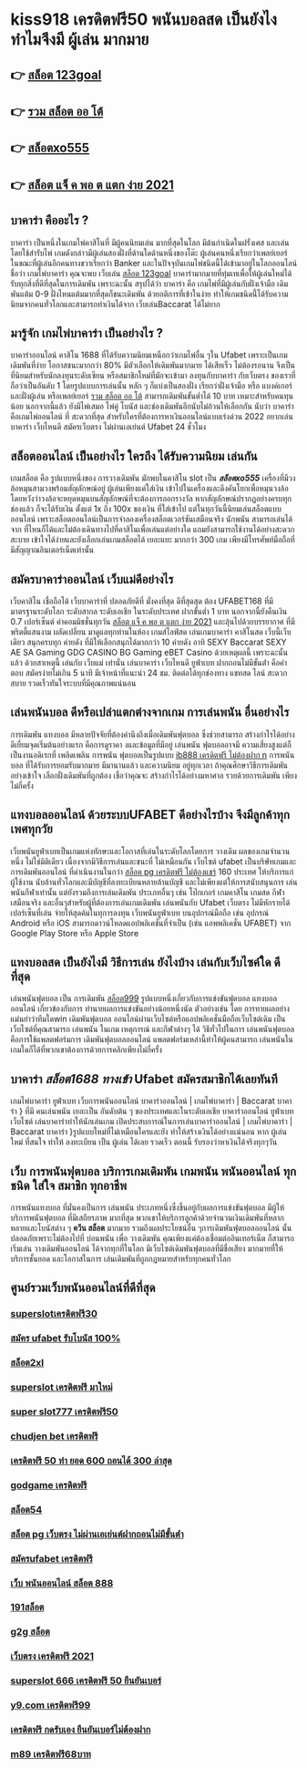 # kiss918 เครดิตฟรี50  พนันบอลสด  เป็นยังไง  ทำไมจึงมี ผู้เล่น มากมาย 

## 👉 [สล็อต 123goal](https://mabet.net/register/)
## 👉 [รวม สล็อต ออ โต้](https://mabet.net/register/)
## 👉 [สล็อตxo555](https://mabet.net/credit-free-100/)
## 👉 [สล็อต แจ็ ค พอ ต แตก ง่าย 2021](https://member.mabet.net/?action=login)

## บาคาร่า คืออะไร ? 

บาคาร่า เป็นหนึ่งในเกมไพ่คาสิโนที่  มีผู้คนนิยมเล่น มากที่สุดในโลก มีต้นกำเนิดในฝรั่งเศส และเล่นโดยใช้สำรับไพ่ เกมดังกล่าวมีผู้เล่นสองฝั่งที่ด้านใดด้านหนึ่งของโต๊ะ ผู้เล่นคนหนึ่งเรียกว่าเพลย์เยอร์ ในขณะที่ผู้เล่นอีกคนทางขวาเรียกว่า  Banker และในปัจจุบันเกมไพ่ชนิดนี้ได้เข้ามาอยู่ในโลกออนไลน์ ชื่อว่า  เกมไพ่บาคาร่า  คุณจะพบ  เว็บเล่น  [สล็อต 123goal](https://mabet.net/register/) บาคาร่ามากมายที่ทุ่มเทเพื่อให้ผู้เล่นใหม่ได้รับทุกสิ่งที่ดีที่สุดในการเดิมพัน เพราะฉะนั้น สรุปได้ว่า บาคาร่า คือ เกมไพ่ที่มีผู้เล่นกับฝั่งเจ้ามือ เดิมพันแต้ม 0-9 ฝั่งไหนแต้มมากที่สุดก็ชนะเดิมพัน ด้วยกติการที่เข้าในง่าย ทำให้เกมชนิดนี้่ได้รับความนิยมจากคนทั่วโลกและสามารถทำเงินได้จาก เว็บเล่นBaccarat  ได้ไม่ยาก

## มารู้จัก  เกมไพ่บาคาร่า  เป็นอย่างไร ? 

บาคาร่าออนไลน์  คาสิโน 1688  ที่ได้รับความนิยมเหนือกว่าเกมไพ่อื่น ๆใน  Ufabet เพราะเป็นเกมเดิมพันที่ง่าย  โอกาสชนะมากกว่า 80% มีตัวเลือกให้เดิมพันมากมาย ได้เสียเร็ว ไม่ต้องรอนาน จึงเป็นที่นิยมสำหรับนักลงทุนระดับเซียน หรือสมาชิกใหม่ที่มักจะเข้ามา  ลงทุนกับบาคาร่า  กับเว็บตรง ของเราที่  ถือว่าเป็นอันดับ 1 โดยรูปแบบการเล่นนั้น หลัก ๆ ก็แบ่งเป็นสองฝั่ง เรียกว่าฝั่งเจ้ามือ หรือ แบงค์เกอร์ และฝั่งผู้เล่น หรือเพลย์เยอร์ [รวม สล็อต ออ โต้](https://mabet.net/credit-free-100/) สามารถเดิมพันขั้นต่ำได้ 10 บาท เหมาะสำหรับคนทุนน้อย นอกจากนี้แล้ว ยังมีไพ่เสมอ ไพ่คู่ โบนัส และช่องเดิมพันอีกนับไม่ถ้วนให้เลือกกัน นับว่า บาคาร่า คือเกมไพ่ออนไลน์ ที่ สะดวกที่สุด  สำหรับใครที่ต้องการหาเงินออนไลน์แบบเร่งด่วน 2022 อยากเล่นบาคาร่า เว็บไหนดี  สมัครเว็บตรง ไม่ผ่านเอเย่นต์ Ufabet 24 ชั่วโมง


## สล็อตออนไลน์  เป็นอย่างไร ใครถึง ได้รับความนิยม เล่นกัน

 เกมสล็อต  คือ รูปแบบหนึ่งของ การวางเดิมพัน  มักพบในคาสิโน   slot เป็น ***สล็อตxo555*** เครื่องที่มีวงล้อหมุนสามวงพร้อมสัญลักษณ์อยู่ ผู้เล่นเพียงแค่ใส่เงิน เข้าไปในเครื่องและดึงคันโยกเพื่อหมุนวงล้อ โดยหวังว่าวงล้อจะหยุดหมุนบนสัญลักษณ์ที่จะต้องการออกรางวัล หากสัญลักษณ์ปรากฏอย่างครบทุกช่องแล้ว ก็จะได้รับเงิน  ตั้งแต่ 1x ถึง 100x ของเงิน ที่ใส่เข้าไป แต่ในทุกวันนี้นิยมเล่นสล็อตแบบออนไลน์ เพราะสล็อตออนไลน์เป็นการจำลองเครื่องสล็อตเวอร์ชันเสมือนจริง  นักพนัน สามารถเล่นได้จาก ที่ไหนก็ได้และไม่ต้องเดินทางไปที่คาสิโนเพื่อเล่นแต่อย่างใด แถมยังสามารถใช้งานได้อย่างสะดวกสะบาย เข้าใจได้ง่ายและยังเลือกเล่นเกมสล็อตได้ เยอะแยะ มากกว่า 300 เกม เพียงมีโทรศัพท์มือถือที่มีสัญญาณอินเตอร์เน็ตเท่านั้น 


## สมัครบาคาร่าออนไลน์  เว็บแม่ดีอย่างไร 

  เว็บคาสิโน เชื่อถือได้  เว็บบาคาร่าที่ ปลอดภัยดีที่ มั่งคงที่สุด ดีที่สุดสุด ต้อง UFABET168 ที่มีมาตรฐานระดับโลก ระดับสากล ระดับเอเชีย ในระดับประเทศ  ฝากขั้นต่ำ 1 บาท  นอกจากนี้ยังคืนเงิน 0.7 เปอร์เซ็นต์ ค่าคอมมิชชั่นทุกวัน [สล็อต แจ็ ค พอ ต แตก ง่าย 2021](https://member.mabet.net/?action=login)  และลุ้นไปด้วยบรรยากาศ ที่มีพริตตี้แสนงาม  ผลัดเปลี่ยน มาดูแลทุกท่านในห้อง เกมส์ไลฟ์สด เล่นเกมบาคาร่า คาสิโนสด เว็บนี้เว็บเดียว สนุกครบทุก ค่ายดัง ที่มีให้เลือกสนุกได้มากกว่า 10 ค่ายดัง  อาทิ  SEXY Baccarat SEXY AE SA Gaming GDG CASINO BG Gaming eBET Casino ด้วยเหตุผลนี้ เพราะฉะนั้นแล้ว ด้วยสาเหตุนี้ เล่นกับ  เว็บแม่ เท่านั่น เล่นบาคาร่า เว็บไหนดี  ยูฟ่าเบท ฝากถอนไม่มีขั้นต่ํา  คือคำตอบ สมัครง่ายไม่เกิน 5 นาที มีเจ้าหน้าที่แนะนำ 24 ชม. ติดต่อได้ทุกช่องทาง แชทสด ไลน์ สะดวกสบาย รวดเร็วทันใจระบบที่มีคุณภาพแน่นอน


##  เล่นพนันบอล  ดีหรือเปล่าแตกต่างจากเกม การเล่นพนัน อื่นอย่างไร

การเดิมพัน  แทงบอล มีหลายปัจจัยที่ต้องคำนึงถึงเมื่อเดิมพันฟุตบอล ซึ่งช่วยสามารถ สร้างกำไรได้อย่างดีเยี่ยมจุดเริ่มต้นอย่างแรก คือการดูราคา งและข้อมูลที่มีอยู่ เล่นพนัน ฟุตบอลอาจมี ความเสี่ยงสูงแต่ก็เป็นงานอดิเรกที่ เพลิดเพลิน  การพนัน ฟุตบอลเป็นรูปแบบ [ib888 เครดิตฟรี ไม่ต้องฝาก n](https://mabet.net/pg-slot-credit-free/) การพนันบอล ที่ได้รับการยอมรับมากมาย มีมานานแล้ว และความนิยม อยู่ทุกเวลา ถ้าคุณศึกษาวิธีการเดิมพันอย่างเข้าใจ เลือกฝั่งเดิมพันที่ถูกต้อง เชื่อว่าคุณจะ สร้างกำไรได้อย่างมหาศาล รวยด้วยการเดิมพัน เพียงไม่กี่ครั้ง

##  แทงบอลออนไลน์   ด้วยระบบUFABET ดีอย่างไรบ้าง จึงมีลูกค้าทุกเพศทุกวัย

 เว็บพนันยูฟ่าเบทเป็นเกมแห่งทักษะและโอกาสที่เล่นในระดับโลกโดยการ วางเดิม ผลของเกมจำนวนหนึ่ง ไม่ใช่มิติเดียว เนื่องจากมีวิธีการเล่นและชนะที่ ไม่เหมือนกัน  เว็บไซต์ ufabet เป็นบริษัทเกมและการเดิมพันออนไลน์ ที่ดำเนินงานในกว่า [สล็อต pg เครดิตฟรี ไม่ต้องแชร์](https://bio.link/tisawago) 160 ประเทศ ให้บริการแก่ ผู้ใช้งาน นับล้านทั่วโลกและมีบัญชีที่ลงทะเบียนหลายล้านบัญชี และไม่เพียงแต่ให้การสนับสนุนการ เล่นพนันกีฬาเท่านั้น แต่ยังรวมถึงการเล่นเดิมพัน ประเภทอื่นๆ เช่น โป๊กเกอร์ เกมคาสิโน เกมสด กีฬาเสมือนจริง และอื่นๆสำหรับผู้ที่ต้องการเล่นเกมเดิมพัน เล่นพนันกับ Ufabet เว็บตรง ไม่มีหักรายได้เปอร์เซ็นที่เล่น  จ่ายให้สุดค้มในทุการลงทุน  เว็บพนันยูฟ่าเบท  บนอุปกรณ์มือถือ เช่น อุปกรณ์ Android หรือ iOS สามารถดาวน์โหลดแอปพลิเคชั่นที่จำเป็น (เช่น แอพพลิเคชั่น UFABET) จาก Google Play Store หรือ Apple Store 


##  แทงบอลสด  เป็นยังไงมี วิธีการเล่น ยังไงบ้าง เล่นกับเว็บไซค์ใด  ดีที่สุด

 เล่นพนันฟุตบอล เป็น การเดิมพัน [สล็อต999](https://mabet.net/credit-free-50/) รูปแบบหนึ่งเกี่ยวกับการแข่งขันฟุตบอล แทงบอลออนไลน์ เกี่ยวข้องกับการ ทำนายผลการแข่งขันอย่างน้อยหนึ่งนัด ตัวอย่างเช่น โดย การทายผลอย่าง แม่นยำว่าทีมใดwin  เดิมพันฟุตบอล ออนไลน์ผ่านเว็บไซต์หรือแอปพลิเคชั่นมือถือเว็บไซต์เดิม เป็นเว็บไซต์ที่คุณสามารถ เล่นพนัน ในเกม เหตุการณ์ และกีฬาต่างๆ ได้ วิธีทั่วไปในการ เล่นพนันฟุตบอลคือการใช้แพลตฟอร์มการ เดิมพันฟุตบอลออนไลน์ แพลตฟอร์มเหล่านี้ทำให้ผู้คนสามารถ เล่นพนันในเกมใดก็ได้ที่พวกเขาต้องการด้วยการคลิกเพียงไม่กี่ครั้ง 

##  บาคาร่า *สล็อต1688 ทางเข้า* Ufabet  สมัครสมาชิกได้เลยทันที

 เกมไพ่บาคาร่า   ยูฟ่าเบท  เว็บการพนันออนไลน์ บาคาร่าออนไลน์ | เกมไพ่บาคาร่า | Baccarat บาคาร่า } ที่มี คนเล่นพนัน เยอะเป็น อันดับต้น ๆ ของประเทศและในระดับเอเชีย บาคาร่าออนไลน์  ยูฟ่าเบท   เว็บไซต์ เล่นบาคาร่าทำให้นักเล่นเกม เปิดประสบการณ์ในการเล่นบาคาร่าออนไลน์ | เกมไพ่บาคาร่า | Baccarat บาคาร่า }รูปแบบใหม่ที่ไม่เหมือนใครและยัง   ทำให้สร้างเงินได้อย่างแน่นอน หาก ผู้เล่นใหม่ ที่สนใจ   ทำให้ ลงทะเบียน เป็น ผู้เล่น ได้เลย รวดเร็ว   ตอนนี้  รับรองว่าหาเงินได้จริงทุกๆวัน


## เว็บ  การพนันฟุตบอล  บริการเกมเดิมพัน เกมพนัน พนันออนไลน์ ทุกชนิด ใส่ใจ สมาชิก ทุกอาชีพ

การพนันแทงบอล ที่มั่นคงเป็นการ เล่นพนัน ประเภทหนึ่งซึ่งขึ้นอยู่กับผลการแข่งขันฟุตบอล มีผู้ให้บริการพนันฟุตบอล ที่มีเสถียรภาพ มากที่สุด พวกเขาให้บริการลูกค้าด้วยจำนวนเงินเดิมพันที่หลากหลายและโบนัสต่าง ๆ **ควีน สล็อต** มากมาย รวมถึงผลประโยชน์อื่น ๆการเดิมพันฟุตบอลออนไลน์ นั้นปลอดภัยเพราะไม่ต้องไปที่ บ่อนพนัน เพื่อ วางเดิมพัน คุณเพียงแค่ต้องเชื่อมต่ออินเทอร์เน็ต ก็สามารถเริ่มเล่น วางเดิมพันออนไลน์ ได้จากทุกที่ในโลก มีเว็บไซต์เดิมพันฟุตบอลที่มีชื่อเสียง มากมายที่ให้ บริการชั้นยอด และโอกาสในการ เล่นเดิมพันที่ถูกกฎหมายสำหรับทุกคนทั่วโลก 

## ศูนย์รวมเว็บพนันออนไลน์ที่ดีที่สุด

### [superslotเครดิตฟรี30](https://atom.io/themes/MABET.net%20โบนัสเยอะที่สุด%20สล็อต%209%2018%20008%20สล็อต%20ฝาก%2020%20รับ%20100%20แตกหนัก)
### [สมัคร ufabet รับโบนัส 100%](https://atom.io/themes/MABET.net%20โบนัสเยอะที่สุด%20สล็อต%20ค่าย%20jili%20008%20สล็อต%20ฝาก%2020%20รับ%20100%20แตกหนัก)
### [สล็อต2xl](https://atom.io/themes/MABET.net%20โบนัสเยอะที่สุด%20เครดิตฟรี%20100%20ไม่ต้องทำกิจกรรม2022%20008%20สล็อต%20ฝาก%2020%20รับ%20100%20แตกหนัก)
### [superslot เครดิตฟรี มาใหม่](https://atom.io/themes/MABET.net%20โบนัสเยอะที่สุด%20mgm%20สล็อต%20008%20สล็อต%20ฝาก%2020%20รับ%20100%20แตกหนัก)
### [super slot777 เครดิตฟรี50](https://atom.io/themes/MABET.net%20โบนัสเยอะที่สุด%20star99.%20com%20เกม%20มือ%20ถือ%20สล็อต%20008%20สล็อต%20ฝาก%2020%20รับ%20100%20แตกหนัก)
### [chudjen bet เครดิตฟรี](https://atom.io/themes/MABET.net%20โบนัสเยอะที่สุด%20สล็อต%20xo%20มาใหม่%20008%20สล็อต%20ฝาก%2020%20รับ%20100%20แตกหนัก)
### [เครดิตฟรี 50 ทำ ยอด 600 ถอนได้ 300 ล่าสุด](https://atom.io/themes/MABET.net%20โบนัสเยอะที่สุด%20joker%20สล็อต%20999%20008%20สล็อต%20ฝาก%2020%20รับ%20100%20แตกหนัก)
### [godgame เครดิตฟรี](https://atom.io/themes/MABET.net%20โบนัสเยอะที่สุด%20สล็อต%20ทดลองเล่นฟรี%20ถอนได้2021%20008%20สล็อต%20ฝาก%2020%20รับ%20100%20แตกหนัก)
### [สล็อต54](https://atom.io/themes/MABET.net%20โบนัสเยอะที่สุด%20เครดิตฟรี%2050%20ไม่ต้องฝากไม่ต้องแชร์%20008%20สล็อต%20ฝาก%2020%20รับ%20100%20แตกหนัก)
### [สล็อต pg เว็บตรง ไม่ผ่านเอเย่นต์ฝากถอนไม่มีขั้นต่ํา](https://atom.io/themes/MABET.net%20โบนัสเยอะที่สุด%20superbonus911%20เครดิตฟรี%20008%20สล็อต%20ฝาก%2020%20รับ%20100%20แตกหนัก)
### [สมัครufabet เครดิตฟรี](https://atom.io/themes/MABET.net%20โบนัสเยอะที่สุด%20wwluck%20เครดิตฟรี%20100%20บาท%20008%20สล็อต%20ฝาก%2020%20รับ%20100%20แตกหนัก)
### [เว็บ พนันออนไลน์ สล็อต 888](https://atom.io/themes/MABET.net%20โบนัสเยอะที่สุด%20สล็อต%20ยู%20ฟ่า%20777%20008%20สล็อต%20ฝาก%2020%20รับ%20100%20แตกหนัก)
### [191สล็อต](https://atom.io/themes/MABET.net%20โบนัสเยอะที่สุด%20เครดิตฟรี%20แค่%20ดาวน์โหลด%202021%20ล่าสุด%20008%20สล็อต%20ฝาก%2020%20รับ%20100%20แตกหนัก)
### [g2g สล็อต](https://atom.io/themes/MABET.net%20โบนัสเยอะที่สุด%20ซุปเปอร์%20สล็อต%20100%20008%20สล็อต%20ฝาก%2020%20รับ%20100%20แตกหนัก)
### [เว็บตรง เครดิตฟรี 2021](https://atom.io/themes/MABET.net%20โบนัสเยอะที่สุด%20ufa191%20เครดิตฟรี%20008%20สล็อต%20ฝาก%2020%20รับ%20100%20แตกหนัก)
### [superslot 666 เครดิตฟรี 50 ยืนยันเบอร์](https://atom.io/themes/MABET.net%20โบนัสเยอะที่สุด%20สล็อต%20เว็บใหญ่%20008%20สล็อต%20ฝาก%2020%20รับ%20100%20แตกหนัก)
### [y9.com เครดิตฟรี99](https://atom.io/themes/MABET.net%20โบนัสเยอะที่สุด%20เครดิตฟรี300ไม่ต้องฝากไม่ต้องแชร์แค่สมัคร%202021%20008%20สล็อต%20ฝาก%2020%20รับ%20100%20แตกหนัก)
### [เครดิตฟรี กดรับเอง ยืนยันเบอร์ไม่ต้องฝาก](https://atom.io/themes/MABET.net%20โบนัสเยอะที่สุด%2099ราชา%20สล็อต%20008%20สล็อต%20ฝาก%2020%20รับ%20100%20แตกหนัก)
### [m89 เครดิตฟรี68บาท](https://atom.io/themes/MABET.net%20โบนัสเยอะที่สุด%20superslot%20เครดิตฟรี%2050%20ถอน%20300%20008%20สล็อต%20ฝาก%2020%20รับ%20100%20แตกหนัก)